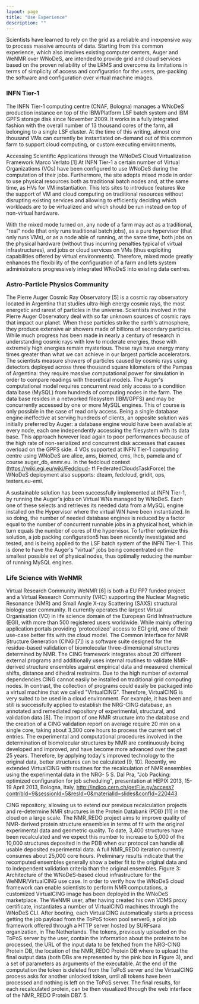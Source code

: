 ```yaml
---
layout: page
title: "Use Experience"
description: ""
---
```


Scientists have learned to rely on the grid as a reliable and inexpensive way to process massive amounts of data.
Starting from this common experience, which also involves existing computer centers, Auger and WeNMR over WNoDeS, are intended to provide grid and cloud services based on the proven reliability of the LRMS and overcome its limitations in terms of simplicity of access and configuration for the users, pre-packing the software and configuration over virtual machine images.

### INFN Tier-1
The INFN Tier-1 computing centre (CNAF, Bologna) manages a WNoDeS production instance on top of the IBM/Platform LSF batch system and IBM GPFS storage disk since November 2009.
It works in a fully integrated fashion with the overall number of 13 thousand cores of the farm, all belonging to a single LSF cluster.
At the time of this writing, almost one thousand VMs can currently be instantiated on-demand out of this common farm to support cloud computing, or custom executing environments.

Accessing Scientific Applications through the WNoDeS Cloud Virtualization Framework Marco Verlato [1] At INFN Tier-1 a certain number of Virtual Organizations (VOs) have been configured to use WNoDeS during the computation of their jobs.
Furthermore, the site adopts mixed mode in order to use physical resources both as traditional batch nodes and, at the same time, as HVs for VM instantiation.
This lets sites to introduce features like the support of VM and cloud computing on traditional resources without disrupting existing services and allowing to efficiently deciding which workloads are to be virtualized and which should be run instead on top of non-virtual hardware.

With the mixed mode turned on, any node of a farm may act as a traditional, "real" node (that only runs traditional batch jobs), as a pure hypervisor (that only runs VMs), or as a node able of running, at the same time, both jobs on the physical hardware (without thus incurring penalties typical of virtual infrastructures), and jobs or cloud services on VMs (thus exploiting capabilities offered by virtual environments).
Therefore, mixed mode greatly enhances the flexibility of the configuration of a farm and lets system administrators progressively integrated WNoDeS into existing data centres.



### Astro-Particle Physics Community

The Pierre Auger Cosmic Ray Observatory [5] is a cosmic ray observatory located in Argentina that studies ultra-high energy cosmic rays, the most energetic and rarest of particles in the universe.
Scientists involved in the Pierre Auger Observatory deal with so far unknown sources of cosmic rays that impact our planet.
When these particles strike the earth's atmosphere, they produce extensive air showers made of billions of secondary particles.
While much progress has been made in nearly a century of research in understanding cosmic rays with low to moderate energies, those with extremely high energies remain mysterious.
These rays have energy many times greater than what we can achieve in our largest particle accelerators.
The scientists measure showers of particles caused by cosmic rays using detectors deployed across three thousand square kilometers of the Pampas of Argentina: they require massive computational power for simulation in order to compare readings with theoretical models.
The Auger's computational model requires concurrent read only access to a condition data base (MySQL) from hundreds of computing nodes in the farm.
The data base resides in a networked filesystem (IBM/GPFS) and may be concurrently accessed by one or more MySQL engines.
This of course is only possible in the case of read only access.
Being a single database engine ineffective at serving hundreds of clients, an opposite solution was initially preferred by Auger: a database engine would have been available at every node, each one independently accessing the filesystem with its data base.
This approach however lead again to poor performances because of the high rate of non-serialized and concurrent disk accesses that causes overload on the GPFS side.
4 VOs supported at INFN Tier-1 computing centre using WNoDeS are alice, ams, biomed, cms, lhcb, pamela and of course auger_db, enmr.eu.
In the fedcloud context (https://wiki.egi.eu/wiki/Fedcloud- tf:FederatedCloudsTaskForce) the WNoDeS deployment also supports: dteam, fedcloud, gridit, ops, testers.eu-emi.

A sustainable solution has been successfully implemented at INFN Tier-1, by running the Auger's jobs on Virtual WNs managed by WNoDeS.
Each one of these selects and retrieves its needed data from a MySQL engine installed on the Hypervisor where the virtual WN have been instantiated.
In so doing, the number of needed database engines is reduced by a factor equal to the number of concurrent runnable jobs in a physical host, which in turn equals the number of cores of the hypervisor.
To further optimize this solution, a job packing configuration5 has been recently investigated and tested, and is being applied to the LSF batch system of the INFN Tier-1.
This is done to have the Auger's "virtual" jobs being concentrated on the smallest possible set of physical nodes, thus optimally reducing the number of running MySQL engines.

### Life Science with WeNMR
Virtual Research Community WeNMR [6] is both a EU FP7 funded project and a Virtual Research Community (VRC) supporting the Nuclear Magnetic Resonance (NMR) and Small Angle X-ray Scattering (SAXS) structural biology user community.
It currently operates the largest Virtual Organisation (VO) in life science domain of the European Grid Infrastructure (EGI), with more than 500 registered users worldwide.
While mainly offering application portals providing 'protocolized' access to EGI grid, one of their use-case better fits with the cloud model.
The Common Interface for NMR Structure Generation (CING [7]) is a software suite designed for the residue-based validation of biomolecular three-dimensional structures determined by NMR.
The CING framework integrates about 20 different external programs and additionally uses internal routines to validate NMR-derived structure ensembles against empirical data and measured chemical shifts, distance and dihedral restraints.
Due to the high number of external dependencies CING cannot easily be installed on traditional grid computing nodes.
In contrast, the collection of programs could easily be packaged into a virtual machine that we called "VirtualCING".
Therefore, VirtualCING is very suited to be used in a cloud environment.
For example, it has been and still is successfully applied to establish the NRG-CING database, an annotated and remediated repository of experimental, structural, and validation data [8].
The import of one NMR structure into the database and the creation of a CING validation report on average require 20 min on a single core, taking about 3,300 core hours to process the current set of entries.
The experimental and computational procedures involved in the determination of biomolecular structures by NMR are continuously being developed and improved, and have become more advanced over the past 25 years.
Therefore, by applying today's improved technology to the original data, better structures can be calculated [9, 10].
Recently, we extended VirtualCING with routines for the recalculation of NMR ensembles using the experimental data in the NRG- 5 S. Dal Pra, "Job Packing: optimized configuration for job scheduling", presentation at HEPIX 2013, 15-19 April 2013, Bologna, Italy, http://indico.cern.ch/getFile.py/access?contribId=9&sessionId=5&resId=0&materialId=slides&confId=220443

CING repository, allowing us to extend our previous recalculation projects and re-determine NMR structures in the Protein Databank (PDB) [11] in the cloud on a large scale.
The NMR_REDO project aims to improve quality of NMR-derived protein structure ensembles in terms of fit with the original experimental data and geometric quality.
To date, 3,400 structures have been recalculated and we expect this number to increase to 5,000 of the 10,000 structures deposited in the PDB when our protocol can handle all usable deposited experimental data.
A full NMR_REDO iteration currently consumes about 25,000 core hours.
Preliminary results indicate that the recomputed ensembles generally show a better fit to the original data and to independent validation criteria than the original ensembles.
Figure 3: Architecture of the WNoDeS-based cloud infrastructure for the WeNMR/VirtualCING use case.
In order to verify how the WNoDeS cloud framework can enable scientists to perform NMR computations, a customized VirtualCING image has been deployed in the WNoDeS marketplace.
The WeNMR user, after having created his own VOMS proxy certificate, instantiates a number of VirtualCING machines through the WNoDeS CLI.
After booting, each VirtualCING automatically starts a process getting the job payload from the ToPoS token pool server6, a pilot job framework offered through a HTTP server hosted by SURFsara organization, in The Netherlands.
The tokens, previously uploaded on the ToPoS server by the user, contain the information about the proteins to be processed, the URL of the input data to be fetched from the NRG-CING Protein DB, the location of the NMR_REDO Protein DB where to upload the final output data (both DBs are represented by the pink box in Figure 3), and a set of parameters as arguments of the executable.
At the end of the computation the token is deleted from the ToPoS server and the VirtualCING process asks for another unlocked token, until all tokens have been processed and nothing is left on the ToPoS server. The final results, for each recalculated protein, can be then visualized through the web interface of the NMR_REDO Protein DB7. 5. 




